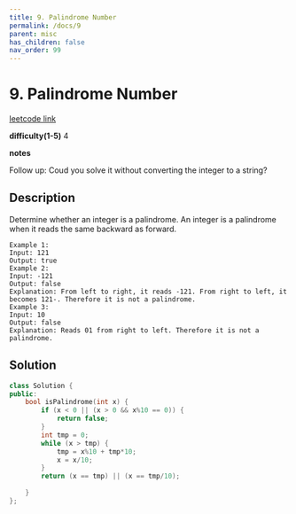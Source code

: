 ```yaml
---
title: 9. Palindrome Number
permalink: /docs/9
parent: misc
has_children: false
nav_order: 99
---
```

# 9. Palindrome Number
[leetcode link](https://leetcode.com/problems/palindrome-number/)

**difficulty(1-5)** 
4

**notes** 

Follow up:
Coud you solve it without converting the integer to a string?


## Description
Determine whether an integer is a palindrome. An integer is a palindrome when it reads the same backward as forward.
```
Example 1:
Input: 121
Output: true
Example 2:
Input: -121
Output: false
Explanation: From left to right, it reads -121. From right to left, it becomes 121-. Therefore it is not a palindrome.
Example 3:
Input: 10
Output: false
Explanation: Reads 01 from right to left. Therefore it is not a palindrome.
```

## Solution
```c++
class Solution {
public:
    bool isPalindrome(int x) {
        if (x < 0 || (x > 0 && x%10 == 0)) {
            return false;
        }
        int tmp = 0;
        while (x > tmp) {
            tmp = x%10 + tmp*10;
            x = x/10;
        }
        return (x == tmp) || (x == tmp/10);
        
    }
};   
``` 

<!-- 
Default label
{: .label }

Blue label
{: .label .label-blue }

Stable
{: .label .label-green }

New release
{: .label .label-purple }

Coming soon
{: .label .label-yellow }

Deprecated
{: .label .label-red } -->
